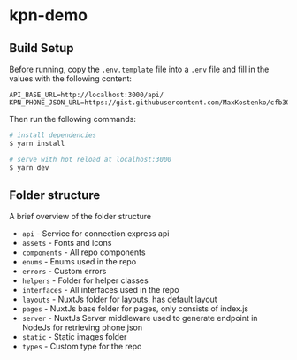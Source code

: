 # kpn-demo

## Build Setup

Before running, copy the `.env.template` file into a `.env` file and fill in the values with the following content:

```
API_BASE_URL=http://localhost:3000/api/
KPN_PHONE_JSON_URL=https://gist.githubusercontent.com/MaxKostenko/cfb308759c6b2c9762e91dadafe70c0e/raw/934bf752550a715712c905330c8db683674fb57c/phone_feed.json
```

Then run the following commands:

```bash
# install dependencies
$ yarn install

# serve with hot reload at localhost:3000
$ yarn dev
```

## Folder structure

A brief overview of the folder structure

- `api` - Service for connection express api
- `assets` - Fonts and icons
- `components` - All repo components
- `enums` - Enums used in the repo
- `errors` - Custom errors
- `helpers` - Folder for helper classes
- `interfaces` - All interfaces used in the repo
- `layouts` - NuxtJs folder for layouts, has default layout
- `pages` - NuxtJs base folder for pages, only consists of index.js
- `server` - NuxtJs Server middleware used to generate endpoint in NodeJs for retrieving phone json
- `static` - Static images folder
- `types` - Custom type for the repo
